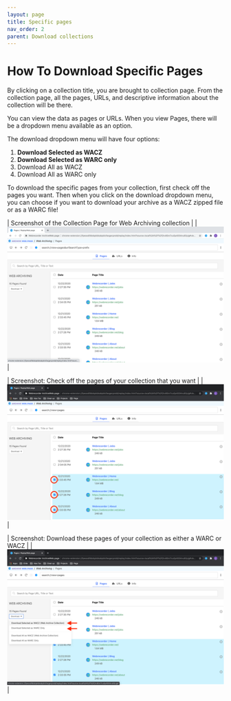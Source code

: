 ```yaml
---
layout: page
title: Specific pages
nav_order: 2
parent: Download collections
---
```


# How To Download Specific Pages

By clicking on a collection title, you are brought to collection page. From the collection page, all the pages, URLs, and descriptive information about the collection will be there. 

You can view the data as pages or URLs. When you view Pages, there will be a dropdown menu available as an option.

The download dropdown menu will have four options: 
1. <b>Download Selected as WACZ</b>
2. <b>Download Selected as WARC only</b>
3. Download All as WACZ 
4. Download All as WARC only 

To download the specific pages from your collection, first check off the pages you want. Then when you click on the download dropdown menu, you can choose if you want to download your archive as a WACZ zipped file or as a WARC file!
<br>

| Screenshot of the Collection Page for Web Archiving collection |
|![Download collection](/assets/images/step3-download/download-collection.png)|

| Screenshot: Check off the pages of your collection that you want |
|![Download collection](/assets/images/step3-download/download-pages-1.png)|

| Screenshot: Download these pages of your collection as either a WARC or WACZ |
|![Download collection](/assets/images/step3-download/download-pages-2.png)|